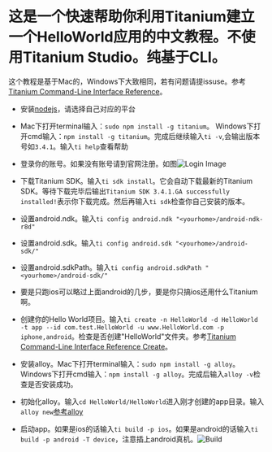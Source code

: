 这是一个快速帮助你利用Titanium建立一个HelloWorld应用的中文教程。不使用Titanium Studio。纯基于CLI。
=======================================================

这个教程是基于Mac的，Windows下大致相同，若有问题请提issuse。参考[Titanium Command-Line Interface Reference](http://docs.appcelerator.com/titanium/3.0/#!/guide/Titanium_Command-Line_Interface_Reference)。

- 安装[nodejs](http://nodejs.org/#)，请选择自己对应的平台

- Mac下打开terminal输入：`sudo npm install -g titanium`。 Windows下打开cmd输入：`npm install -g titanium`。完成后继续输入`ti -v`,会输出版本号如`3.4.1`。输入`ti help`查看帮助
- 登录你的账号。如果没有账号请到官网注册。如图![Login Image](https://cloud.githubusercontent.com/assets/2350193/5546314/0d30863c-8b7a-11e4-9104-4c0ada7d693c.png)
- 下载Titanium SDK。输入`ti sdk install`。它会自动下载最新的Titanium SDK。等待下载完毕后输出`Titanium SDK 3.4.1.GA successfully installed!`表示你下载完成。然后再输入`ti sdk`检查你自己安装的版本。
- 设置android.ndk。输入`ti config android.ndk "<yourhome>/android-ndk-r8d"`
- 设置android.sdk。输入`ti config android.sdk "<yourhome>/android-sdk/"`
- 设置android.sdkPath。输入`ti config android.sdkPath "<yourhome>/android-sdk/"`
- 要是只跑ios可以略过上面android的几步，要是你只搞ios还用什么Titanium啊。
- 创建你的Hello World项目。输入`ti create -n HelloWorld -d HelloWorld -t app --id com.test.HelloWorld -u www.HelloWorld.com -p iphone,android`。检查是否创建"HelloWorld"文件夹。参考[Titanium Command-Line Interface Reference Create](http://docs.appcelerator.com/titanium/3.0/#!/guide/Titanium_Command-Line_Interface_Reference-section-35619828_TitaniumCommand-LineInterfaceReference-Create)。
- 安装alloy。Mac下打开terminal输入：`sudo npm install -g alloy`。 Windows下打开cmd输入：`npm install -g alloy`。完成后输入`alloy -v`检查是否安装成功。
- 初始化alloy。输入`cd HelloWorld/HelloWorld`进入刚才创建的app目录。输入`alloy new`[参考alloy](http://docs.appcelerator.com/titanium/3.0/#!/guide/Alloy_Quick_Start)
- 启动app。如果是ios的话输入`ti build -p ios`。如果是android的话输入`ti build -p android -T device`，注意插上android真机。![Build](https://cloud.githubusercontent.com/assets/2350193/5546730/af64ebbe-8b84-11e4-8770-301e454d5288.png)
